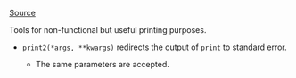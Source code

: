 [Source](https://github.com/chuanconggao/extratools/blob/master/extratools/printtools.py)

Tools for non-functional but useful printing purposes.

- `print2(*args, **kwargs)` redirects the output of `print` to standard error.

    - The same parameters are accepted.
